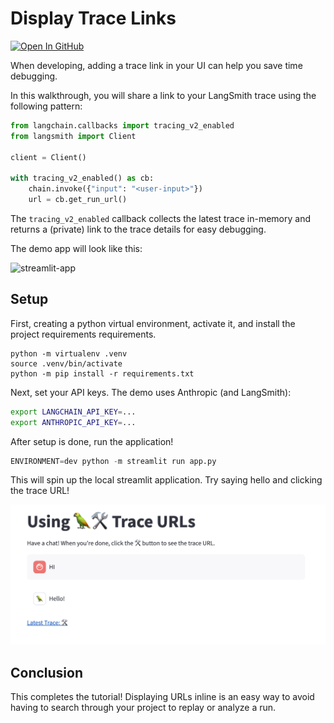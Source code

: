 # Display Trace Links

[![Open In GitHub](https://img.shields.io/badge/GitHub-View%20source-green.svg)](https://github.com/langchain-ai/langsmith-cookbook/blob/master/./tracing-examples/show-trace-url-streamlit/README.md)


When developing, adding a trace link in your UI can help you save time debugging.

In this walkthrough, you will share a link to your LangSmith trace using the following pattern:

```python
from langchain.callbacks import tracing_v2_enabled
from langsmith import Client

client = Client()

with tracing_v2_enabled() as cb:
    chain.invoke({"input": "<user-input>"})
    url = cb.get_run_url()
```

The `tracing_v2_enabled` callback collects the latest trace in-memory and returns a (private) link to the trace details for easy debugging.

The demo app will look like this:

![streamlit-app](./img/trace_url.gif)

## Setup

First, creating a python virtual environment, activate it, and install the project requirements requirements.

```
python -m virtualenv .venv
source .venv/bin/activate
python -m pip install -r requirements.txt 
```

Next, set your API keys. The demo uses Anthropic (and LangSmith):

```bash
export LANGCHAIN_API_KEY=...
export ANTHROPIC_API_KEY=...
```

After setup is done, run the application!

```python
ENVIRONMENT=dev python -m streamlit run app.py
```

This will spin up the local streamlit application. Try saying hello and clicking the trace URL!

![trace url](./img/trace_url_concise.png)

## Conclusion

This completes the tutorial! Displaying URLs inline is an easy way to avoid having to search through your project to replay or analyze a run. 
